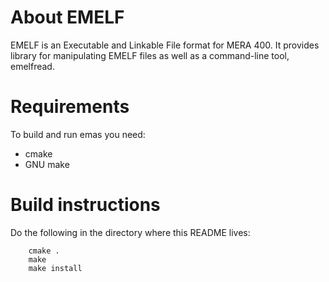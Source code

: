 
About EMELF
==========================================================================

EMELF is an Executable and Linkable File format for MERA 400.
It provides library for manipulating EMELF files as well as a command-line tool, emelfread.

Requirements
==========================================================================

To build and run emas you need:

* cmake
* GNU make


Build instructions
==========================================================================

Do the following in the directory where this README lives:

```
	cmake .
	make
	make install
```


